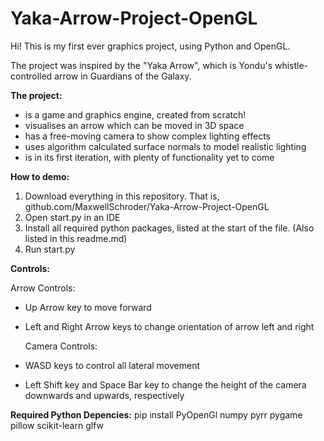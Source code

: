 # Yaka-Arrow-Project-OpenGL

Hi! This is my first ever graphics project, using Python and OpenGL.

The project was inspired by the "Yaka Arrow", which is Yondu's whistle-controlled arrow in Guardians of the Galaxy.

**The project:**
- is a game and graphics engine, created from scratch!
- visualises an arrow which can be moved in 3D space
- has a free-moving camera to show complex lighting effects
- uses algorithm calculated surface normals to model realistic lighting
- is in its first iteration, with plenty of functionality yet to come

**How to demo:**
1. Download everything in this repository. That is, github.com/MaxwellSchroder/Yaka-Arrow-Project-OpenGL
2. Open start.py in an IDE
3. Install all required python packages, listed at the start of the file. (Also listed in this readme.md)
4. Run start.py

**Controls:**

  Arrow Controls:
- Up Arrow key to move forward
- Left and Right Arrow keys to change orientation of arrow left and right

  Camera Controls:
- WASD keys to control all lateral movement
- Left Shift key and Space Bar key to change the height of the camera downwards and upwards, respectively

**Required Python Depencies:**
pip install PyOpenGl numpy pyrr pygame pillow scikit-learn glfw
